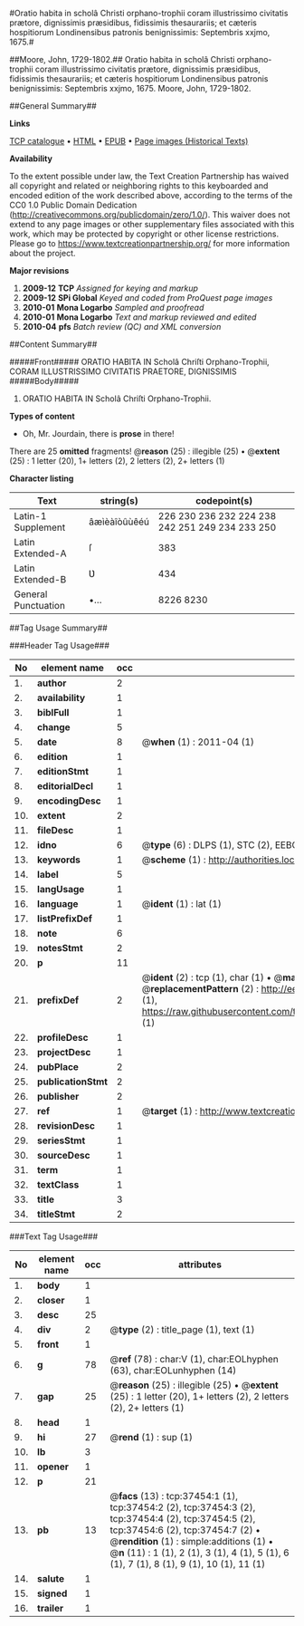 #Oratio habita in scholâ Christi orphano-trophii coram illustrissimo civitatis prætore, dignissimis præsidibus, fidissimis thesaurariis; et cæteris hospitiorum Londinensibus patronis benignissimis: Septembris xxjmo, 1675.#

##Moore, John, 1729-1802.##
Oratio habita in scholâ Christi orphano-trophii coram illustrissimo civitatis prætore, dignissimis præsidibus, fidissimis thesaurariis; et cæteris hospitiorum Londinensibus patronis benignissimis: Septembris xxjmo, 1675.
Moore, John, 1729-1802.

##General Summary##

**Links**

[TCP catalogue](http://www.ota.ox.ac.uk/tcp/)  • 
[HTML](http://tei.it.ox.ac.uk/tcp/Texts-HTML/free/A49/A49916.html)  • 
[EPUB](http://tei.it.ox.ac.uk/tcp/Texts-EPUB/free/A49/A49916.epub) • 
[Page images (Historical Texts)](https://historicaltexts.jisc.ac.uk/eebo-99832979e)

**Availability**

To the extent possible under law, the Text Creation Partnership has waived all copyright and related or neighboring rights to this keyboarded and encoded edition of the work described above, according to the terms of the CC0 1.0 Public Domain Dedication (http://creativecommons.org/publicdomain/zero/1.0/). This waiver does not extend to any page images or other supplementary files associated with this work, which may be protected by copyright or other license restrictions. Please go to https://www.textcreationpartnership.org/ for more information about the project.

**Major revisions**

1. __2009-12__ __TCP__ *Assigned for keying and markup*
1. __2009-12__ __SPi Global__ *Keyed and coded from ProQuest page images*
1. __2010-01__ __Mona Logarbo__ *Sampled and proofread*
1. __2010-01__ __Mona Logarbo__ *Text and markup reviewed and edited*
1. __2010-04__ __pfs__ *Batch review (QC) and XML conversion*

##Content Summary##

#####Front#####
ORATIO HABITA IN Scholâ Chriſti Orphano-Trophii, CORAM ILLUSTRISSIMO CIVITATIS PRAETORE, DIGNISSIMIS
#####Body#####

1. ORATIO HABITA IN Scholâ Chriſti Orphano-Trophii.

**Types of content**

  * Oh, Mr. Jourdain, there is **prose** in there!

There are 25 **omitted** fragments! 
 @__reason__ (25) : illegible (25)  •  @__extent__ (25) : 1 letter (20), 1+ letters (2), 2 letters (2), 2+ letters (1)

**Character listing**


|Text|string(s)|codepoint(s)|
|---|---|---|
|Latin-1 Supplement|âæìèàîòûùêéú|226 230 236 232 224 238 242 251 249 234 233 250|
|Latin Extended-A|ſ|383|
|Latin Extended-B|Ʋ|434|
|General Punctuation|•…|8226 8230|

##Tag Usage Summary##

###Header Tag Usage###

|No|element name|occ|attributes|
|---|---|---|---|
|1.|__author__|2||
|2.|__availability__|1||
|3.|__biblFull__|1||
|4.|__change__|5||
|5.|__date__|8| @__when__ (1) : 2011-04 (1)|
|6.|__edition__|1||
|7.|__editionStmt__|1||
|8.|__editorialDecl__|1||
|9.|__encodingDesc__|1||
|10.|__extent__|2||
|11.|__fileDesc__|1||
|12.|__idno__|6| @__type__ (6) : DLPS (1), STC (2), EEBO-CITATION (1), PROQUEST (1), VID (1)|
|13.|__keywords__|1| @__scheme__ (1) : http://authorities.loc.gov/ (1)|
|14.|__label__|5||
|15.|__langUsage__|1||
|16.|__language__|1| @__ident__ (1) : lat (1)|
|17.|__listPrefixDef__|1||
|18.|__note__|6||
|19.|__notesStmt__|2||
|20.|__p__|11||
|21.|__prefixDef__|2| @__ident__ (2) : tcp (1), char (1)  •  @__matchPattern__ (2) : ([0-9\-]+):([0-9IVX]+) (1), (.+) (1)  •  @__replacementPattern__ (2) : http://eebo.chadwyck.com/downloadtiff?vid=$1&page=$2 (1), https://raw.githubusercontent.com/textcreationpartnership/Texts/master/tcpchars.xml#$1 (1)|
|22.|__profileDesc__|1||
|23.|__projectDesc__|1||
|24.|__pubPlace__|2||
|25.|__publicationStmt__|2||
|26.|__publisher__|2||
|27.|__ref__|1| @__target__ (1) : http://www.textcreationpartnership.org/docs/. (1)|
|28.|__revisionDesc__|1||
|29.|__seriesStmt__|1||
|30.|__sourceDesc__|1||
|31.|__term__|1||
|32.|__textClass__|1||
|33.|__title__|3||
|34.|__titleStmt__|2||


###Text Tag Usage###

|No|element name|occ|attributes|
|---|---|---|---|
|1.|__body__|1||
|2.|__closer__|1||
|3.|__desc__|25||
|4.|__div__|2| @__type__ (2) : title_page (1), text (1)|
|5.|__front__|1||
|6.|__g__|78| @__ref__ (78) : char:V (1), char:EOLhyphen (63), char:EOLunhyphen (14)|
|7.|__gap__|25| @__reason__ (25) : illegible (25)  •  @__extent__ (25) : 1 letter (20), 1+ letters (2), 2 letters (2), 2+ letters (1)|
|8.|__head__|1||
|9.|__hi__|27| @__rend__ (1) : sup (1)|
|10.|__lb__|3||
|11.|__opener__|1||
|12.|__p__|21||
|13.|__pb__|13| @__facs__ (13) : tcp:37454:1 (1), tcp:37454:2 (2), tcp:37454:3 (2), tcp:37454:4 (2), tcp:37454:5 (2), tcp:37454:6 (2), tcp:37454:7 (2)  •  @__rendition__ (1) : simple:additions (1)  •  @__n__ (11) : 1 (1), 2 (1), 3 (1), 4 (1), 5 (1), 6 (1), 7 (1), 8 (1), 9 (1), 10 (1), 11 (1)|
|14.|__salute__|1||
|15.|__signed__|1||
|16.|__trailer__|1||
